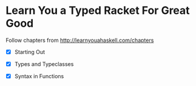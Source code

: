 # Learn You a Typed Racket For Great Good
Follow chapters from http://learnyouahaskell.com/chapters

- [x] Starting Out
- [x] Types and Typeclasses
- [x] Syntax in Functions

